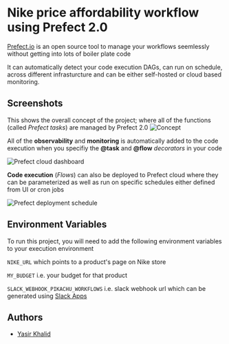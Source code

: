 
# Nike price affordability workflow using Prefect 2.0

[Prefect.io](https://prefect.io) is an open source tool to manage your workflows seemlessly without getting into lots of boiler plate code

It can automatically detect your code execution DAGs, can run on schedule, across different infrasturcture and can be either self-hosted or cloud based monitoring.

## Screenshots

This shows the overall concept of the project; where all of the functions (called *Prefect tasks*) are managed by Prefect 2.0
![Concept](https://i.imgur.com/UISh7gO.png)

All of the **observability** and **monitoring** is automatically added to the code execution when you specifiy the **@task** and **@flow** *decorators* in your code 

![Prefect cloud dashboard](https://i.imgur.com/glZpzwv.png)

**Code execution** (*Flows*) can also be deployed to Prefect cloud where they can be parameterized as well as run on specific schedules either defined from UI or cron jobs

![Prefect deployment schedule](https://i.imgur.com/uMH1gOi.png)
## Environment Variables

To run this project, you will need to add the following environment variables to your execution environment

`NIKE_URL` which points to a product's page on Nike store

`MY_BUDGET` i.e. your budget for that product

`SLACK_WEBHOOK_PIKACHU_WORKFLOWS` i.e. slack webhook url which can be generated using [Slack Apps](https://api.slack.com/apps)

## Authors

- [Yasir Khalid](https://www.linkedin.com/in/yasir-khalid)

